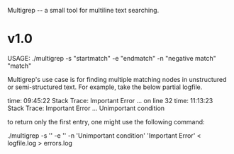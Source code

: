 Multigrep -- a small tool for multiline text searching.

v1.0
==============

USAGE: ./multigrep -s "startmatch" -e "endmatch" -n "negative match" "match"


Multigrep's use case is for finding multiple matching nodes in unstructured or semi-structured text. For example, take the below partial logfile.


<Log>
time: 09:45:22
Stack Trace: Important Error
    ... on line 32
</Log>
<Log>
time: 11:13:23
Stack Trace: Important Error
    ... Unimportant condition
</Log>

to return only the first entry, one might use the following command:

./multigrep -s '<Log>' -e '</Log>' -n 'Unimportant condition' 'Important Error' < logfile.log > errors.log
